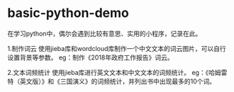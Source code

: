 # basic-python-demo
在学习python中，偶尔会遇到比较有意思、实用的小程序，记录在此。

1.制作词云
  使用jieba库和wordcloud库制作一个中文文本的词云图片，可以自行设置背景等参数。
  eg：制作《2018年政府工作报告》词云。

2.文本词频统计
  使用jieba库进行英文文本和中文文本的词频统计。
  eg：《哈姆雷特（英文版）》和《三国演义》的词频统计，并列出书中出现最多的10个词。
